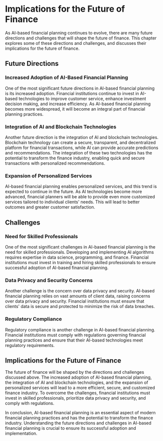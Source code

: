 Implications for the Future of Finance
========================================================================

As AI-based financial planning continues to evolve, there are many future directions and challenges that will shape the future of finance. This chapter explores some of these directions and challenges, and discusses their implications for the future of finance.

Future Directions
-----------------

### Increased Adoption of AI-Based Financial Planning

One of the most significant future directions in AI-based financial planning is its increased adoption. Financial institutions continue to invest in AI-based technologies to improve customer service, enhance investment decision making, and increase efficiency. As AI-based financial planning becomes more widespread, it will become an integral part of financial planning practices.

### Integration of AI and Blockchain Technologies

Another future direction is the integration of AI and blockchain technologies. Blockchain technology can create a secure, transparent, and decentralized platform for financial transactions, while AI can provide accurate predictions and recommendations. The integration of these two technologies has the potential to transform the finance industry, enabling quick and secure transactions with personalized recommendations.

### Expansion of Personalized Services

AI-based financial planning enables personalized services, and this trend is expected to continue in the future. As AI technologies become more advanced, financial planners will be able to provide even more customized services tailored to individual clients' needs. This will lead to better outcomes and greater customer satisfaction.

Challenges
----------

### Need for Skilled Professionals

One of the most significant challenges in AI-based financial planning is the need for skilled professionals. Developing and implementing AI algorithms requires expertise in data science, programming, and finance. Financial institutions must invest in training and hiring skilled professionals to ensure successful adoption of AI-based financial planning.

### Data Privacy and Security Concerns

Another challenge is the concern over data privacy and security. AI-based financial planning relies on vast amounts of client data, raising concerns over data privacy and security. Financial institutions must ensure that clients' data is secure and protected to minimize the risk of data breaches.

### Regulatory Compliance

Regulatory compliance is another challenge in AI-based financial planning. Financial institutions must comply with regulations governing financial planning practices and ensure that their AI-based technologies meet regulatory requirements.

Implications for the Future of Finance
--------------------------------------

The future of finance will be shaped by the directions and challenges discussed above. The increased adoption of AI-based financial planning, the integration of AI and blockchain technologies, and the expansion of personalized services will lead to a more efficient, secure, and customized finance industry. To overcome the challenges, financial institutions must invest in skilled professionals, prioritize data privacy and security, and comply with regulations.

In conclusion, AI-based financial planning is an essential aspect of modern financial planning practices and has the potential to transform the finance industry. Understanding the future directions and challenges in AI-based financial planning is crucial to ensure its successful adoption and implementation.
